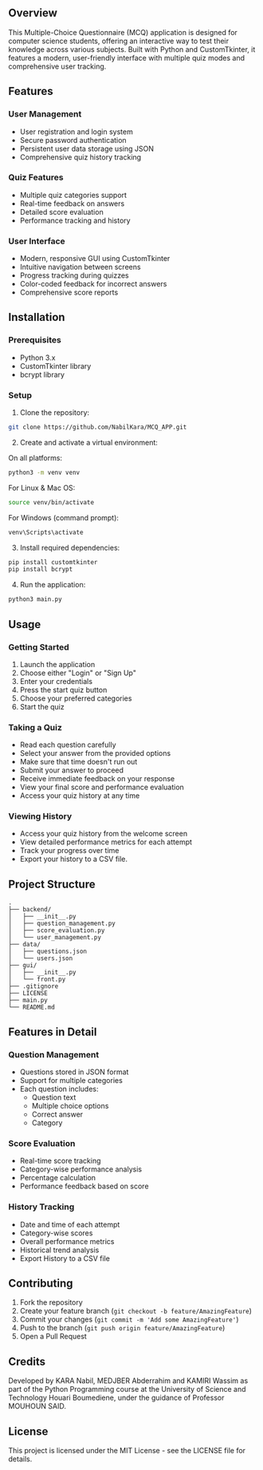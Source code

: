 ## Overview
This Multiple-Choice Questionnaire (MCQ) application is designed for computer science students, offering an interactive way to test their knowledge across various subjects. Built with Python and CustomTkinter, it features a modern, user-friendly interface with multiple quiz modes and comprehensive user tracking.

## Features

### User Management
- User registration and login system
- Secure password authentication
- Persistent user data storage using JSON
- Comprehensive quiz history tracking

### Quiz Features
- Multiple quiz categories support
- Real-time feedback on answers
- Detailed score evaluation
- Performance tracking and history

### User Interface
- Modern, responsive GUI using CustomTkinter
- Intuitive navigation between screens
- Progress tracking during quizzes
- Color-coded feedback for incorrect answers
- Comprehensive score reports

## Installation

### Prerequisites
- Python 3.x
- CustomTkinter library
- bcrypt library

### Setup
1. Clone the repository:
```bash
git clone https://github.com/NabilKara/MCQ_APP.git
```

2. Create and activate a virtual environment:

On all platforms:
```bash
python3 -m venv venv
```

For Linux & Mac OS:
```bash
source venv/bin/activate
```

For Windows (command prompt):
```bash
venv\Scripts\activate
```

3. Install required dependencies:
```bash
pip install customtkinter
pip install bcrypt
```

4. Run the application:
```bash
python3 main.py
```

## Usage

### Getting Started
1. Launch the application
2. Choose either "Login" or "Sign Up"
3. Enter your credentials
4. Press the  start quiz button
5. Choose your preferred categories
6. Start the quiz

### Taking a Quiz
- Read each question carefully
- Select your answer from the provided options
- Make sure that time doesn't run out
- Submit your answer to proceed
- Receive immediate feedback on your response
- View your final score and performance evaluation
- Access your quiz history at any time

### Viewing History
- Access your quiz history from the welcome screen
- View detailed performance metrics for each attempt
- Track your progress over time
- Export your history to a CSV file.

## Project Structure

```
.
├── backend/
│   ├── __init__.py
│   ├── question_management.py
│   ├── score_evaluation.py
│   └── user_management.py
├── data/
│   ├── questions.json
│   └── users.json
├── gui/
│   ├── __init__.py
│   └── front.py
├── .gitignore
├── LICENSE
├── main.py
└── README.md
```

## Features in Detail

### Question Management
- Questions stored in JSON format
- Support for multiple categories
- Each question includes:
  - Question text
  - Multiple choice options
  - Correct answer
  - Category

### Score Evaluation
- Real-time score tracking
- Category-wise performance analysis
- Percentage calculation
- Performance feedback based on score

### History Tracking
- Date and time of each attempt
- Category-wise scores
- Overall performance metrics
- Historical trend analysis
- Export History to a CSV file

## Contributing
1. Fork the repository
2. Create your feature branch (`git checkout -b feature/AmazingFeature`)
3. Commit your changes (`git commit -m 'Add some AmazingFeature'`)
4. Push to the branch (`git push origin feature/AmazingFeature`)
5. Open a Pull Request

## Credits
Developed by KARA Nabil, MEDJBER Abderrahim and KAMIRI Wassim as part of the Python Programming course at the University of Science and Technology Houari Boumediene, under the guidance of Professor MOUHOUN SAID.

## License
This project is licensed under the MIT License - see the LICENSE file for details.

